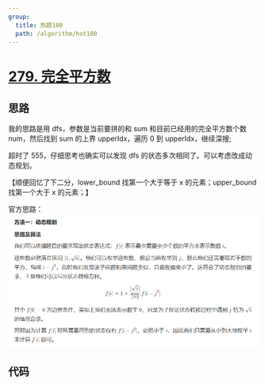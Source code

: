 ```yaml
---
group:
  title: 热题100
  path: /algorithm/hot100
---
```


# [279. 完全平方数](https://leetcode.cn/problems/perfect-squares/?favorite=2cktkvj)

## 思路

我的思路是用 dfs，参数是当前要拼的和 sum 和目前已经用的完全平方数个数 num，然后找到 sum 的上界 upperIdx，遍历 0 到 upperIdx，继续深搜;

超时了 555，仔细思考也确实可以发现 dfs 的状态多次相同了。可以考虑改成动态规划。

【顺便回忆了下二分，lower_bound 找第一个大于等于 x 的元素；upper_bound 找第一个大于 x 的元素；】

官方思路： ![img.png](./img.png)

## 代码

<code src='./index.tsx'></code>
